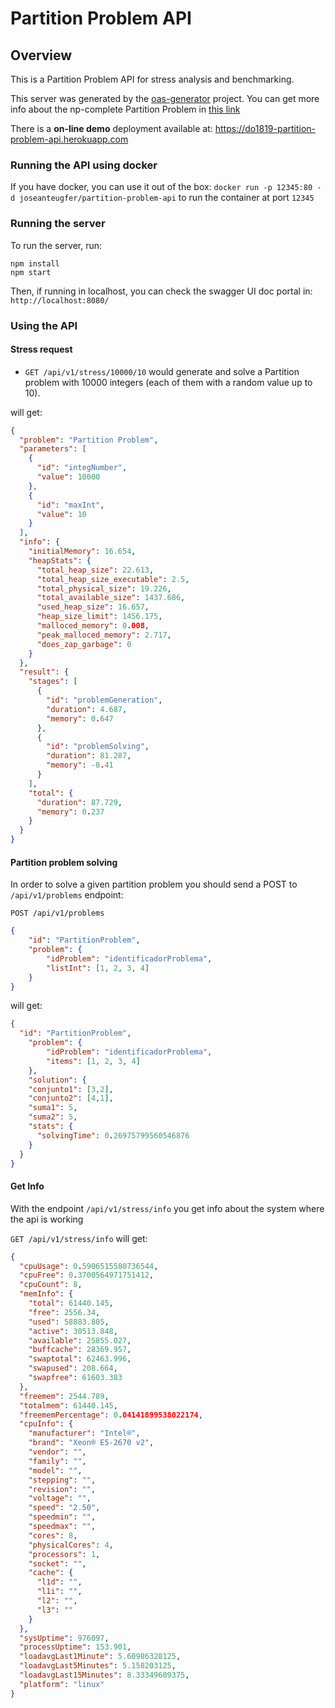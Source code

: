 # Partition Problem API

## Overview
This is a Partition Problem API for stress analysis and benchmarking. 

This server was generated by the [oas-generator](https://github.com/isa-group/oas-generator) project. You can get more info about the np-complete Partition Problem in [this link](https://en.wikipedia.org/wiki/Partition_problem)

There is a **on-line demo** deployment available at: https://do1819-partition-problem-api.herokuapp.com

### Running the API using docker

If you have docker, you can use it out of the box: `docker run -p 12345:80 -d joseanteugfer/partition-problem-api` to run the container at port `12345`

### Running the server
To run the server, run:

```
npm install 
npm start
```
Then, if running in localhost, you can check the swagger UI doc portal in: `http://localhost:8080/`

### Using the API

#### Stress request

- `GET /api/v1/stress/10000/10` would generate and solve a Partition problem with 10000 integers (each of them with a random value up to 10).

will get:
```json
{
  "problem": "Partition Problem",
  "parameters": [
    {
      "id": "integNumber",
      "value": 10000
    },
    {
      "id": "maxInt",
      "value": 10
    }
  ],
  "info": {
    "initialMemory": 16.654,
    "heapStats": {
      "total_heap_size": 22.613,
      "total_heap_size_executable": 2.5,
      "total_physical_size": 19.226,
      "total_available_size": 1437.686,
      "used_heap_size": 16.657,
      "heap_size_limit": 1456.175,
      "malloced_memory": 0.008,
      "peak_malloced_memory": 2.717,
      "does_zap_garbage": 0
    }
  },
  "result": {
    "stages": [
      {
        "id": "problemGeneration",
        "duration": 4.687,
        "memory": 0.647
      },
      {
        "id": "problemSolving",
        "duration": 81.287,
        "memory": -0.41
      }
    ],
    "total": {
      "duration": 87.729,
      "memory": 0.237
    }
  }
}
```

#### Partition problem solving

In order to solve a given partition problem you should send a POST to `/api/v1/problems` endpoint: 

`POST /api/v1/problems`
```json
{
    "id": "PartitionProblem",
    "problem": {
        "idProblem": "identificadorProblema",
        "listInt": [1, 2, 3, 4]
    }
}
```
will get: 
```json
{
  "id": "PartitionProblem",
    "problem": {
        "idProblem": "identificadorProblema",
        "items": [1, 2, 3, 4]
    },
    "solution": {
    "conjunto1": [3,2],
    "conjunto2": [4,1],
    "suma1": 5,
    "suma2": 5,
    "stats": {
      "solvingTime": 0.26975799560546876
    }
  }
}
```
#### Get Info

With the endpoint `/api/v1/stress/info` you get info about the system where the api is working

`GET /api/v1/stress/info`
will get:
```json
{
  "cpuUsage": 0.5906515580736544,
  "cpuFree": 0.3700564971751412,
  "cpuCount": 8,
  "memInfo": {
    "total": 61440.145,
    "free": 2556.34,
    "used": 58883.805,
    "active": 30513.848,
    "available": 25855.027,
    "buffcache": 28369.957,
    "swaptotal": 62463.996,
    "swapused": 208.664,
    "swapfree": 61603.383
  },
  "freemem": 2544.789,
  "totalmem": 61440.145,
  "freememPercentage": 0.04141899538022174,
  "cpuInfo": {
    "manufacturer": "Intel®",
    "brand": "Xeon® E5-2670 v2",
    "vendor": "",
    "family": "",
    "model": "",
    "stepping": "",
    "revision": "",
    "voltage": "",
    "speed": "2.50",
    "speedmin": "",
    "speedmax": "",
    "cores": 8,
    "physicalCores": 4,
    "processors": 1,
    "socket": "",
    "cache": {
      "l1d": "",
      "l1i": "",
      "l2": "",
      "l3": ""
    }
  },
  "sysUptime": 976097,
  "processUptime": 153.901,
  "loadavgLast1Minute": 5.60986328125,
  "loadavgLast5Minutes": 5.158203125,
  "loadavgLast15Minutes": 8.33349609375,
  "platform": "linux"
}
```